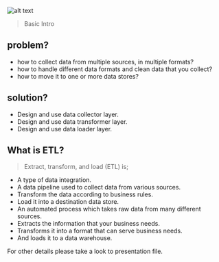 ![alt text](https://raw.githubusercontent.com/rnglab/presentations/master/etl/etl_thumbnail.png)

> Basic Intro

## problem?
- how to collect data from multiple sources, in multiple formats?
- how to handle different data formats and clean data that you collect?
- how to move it to one or more data stores?

## solution?
- Design and use data collector layer.
- Design and use data transformer layer.
- Design and use data loader layer.

##  What is ETL?
> Extract, transform, and load (ETL) is; 

- A type of data integration.
- A data pipeline used to collect data from various sources.
- Transform the data according to business rules.
- Load it into a destination data store.
- An automated process which takes raw data from many different sources.
- Extracts the information that your business needs.
- Transforms it into a format that can serve business needs.
- And loads it to a data warehouse.

For other details please take a look to presentation file.




